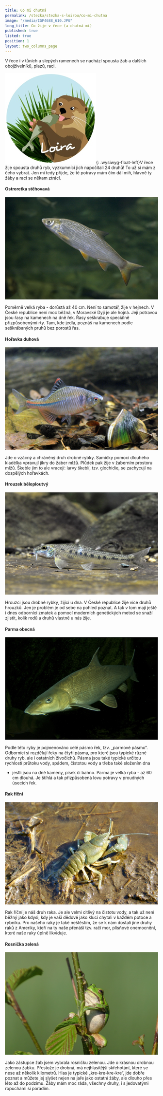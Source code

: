 ```yaml
---
title: Co mi chutná
permalink: /stezka/stezka-s-loirou/co-mi-chutna
image: "/media/IGP4688_610.JPG"
long_title: Co žije v řece (a chutná mi)
published: true
listed: true
position: 1
layout: two_columns_page
---
```

V řece i v tůních a slepých ramenech se nachází spousta žab a dalších
obojživelníků, plazů, raci.

![](/media/Loira_06_300.jpg){: .wysiwyg-float-left}V řece žije spousta
druhů ryb, výzkumníci jich napočítali 24 druhů! To už si mám z čeho
vybrat. Jen mi tedy přijde, že té potravy mám čím dál míň, hlavně ty
žáby a raci se někam ztrácí.

#### Ostroretka stěhovavá

![](/media/Ostroretka-stehovava_610.jpg)

Poměrně velká ryba - dorůstá až 40 cm. Není to samotář, žije v hejnech.
V České republice není moc běžná, v Moravské Dyji je ale hojná. Její
potravou jsou řasy na kamenech na dně řek. Řasy seškrabuje speciálně
přizpůsobenými rty. Tam, kde jedla, poznáš na kamenech podle
seškrábaných pruhů bez porostů řas.

#### Hořavka duhová

![](/media/Horavka-duhova_610.jpg)

Jde o vzácný a chráněný druh drobné rybky. Samičky pomocí dlouhého
kladélka vpravují jikry do žaber mlžů. Plůdek pak žije v žaberním
prostoru mlžů. Škeble jim to ale vracejí: larvy škeblí, tzv. glochidie,
se zachycují na dospělých hořavkách.

#### Hrouzek běloploutvý

![](/media/Hrouzek-beloploutvy_610.jpg)

Hrouzci jsou drobné rybky, žijící u dna. V České republice žije více
druhů hrouzků. Jen je problém je od sebe na pohled poznat. A tak v tom
mají ještě i dnes odborníci zmatek a pomocí moderních genetických metod
se snaží zjistit, kolik rodů a druhů vlastně u nás žije.

#### Parma obecná

![](/media/Parma-obecna_610.jpg)

Podle této ryby je pojmenováno celé pásmo řek, tzv. „parmové pásmo“.
Odborníci si rozdělují řeky na čtyři pásma, pro které jsou typické různé
druhy ryb, ale i ostatních živočichů. Pásma jsou také typické určitou
rychlostí průtoku vody, spádem, čistotou vody a třeba také složením dna
- jestli jsou na dně kameny, písek či bahno. Parma je velká ryba - až 60
cm dlouhá. Je štíhlá a tak přizpůsobená lovu potravy v proudných úsecích
řek.

#### Rak říční

![](/media/rak____n__610.JPG)

Rak říční je náš druh raka. Je ale velmi citlivý na čistotu vody, a tak
už není běžný jako kdysi, kdy je vaši dědové jako kluci chytali v každém
potoce a rybníku. Pro našeho raky je také neštěstím, že se k nám dostali
jiné druhy raků z Ameriky, kteří na ty naše přenáší tzv. račí mor,
plísňové onemocnění, které naše raky úplně likviduje.

#### Rosnička zelená

![](/media/rosni_ka_zelena_610.JPG)

Jako zástupce žab jsem vybrala rosničku zelenou. Jde o krásnou drobnou
zelenou žabku. Přestože je drobná, má nejhlasitější skřehotání, které se
nese až několik kilometrů. Hlas je typické „kre-kre-kre-kre“, jde dobře
poznat a můžete jej slyšet nejen na jaře jako ostatní žáby, ale dlouho
přes léto až do podzimu. Žáby mám moc ráda, všechny druhy, i s
jedovatými ropuchami si poradím.
